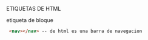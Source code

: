 ETIQUETAS DE HTML

etiqueta de bloque
```HTML
 <nav></nav> -- de html es una barra de navegacion
```
